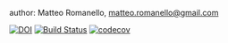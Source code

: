 author: Matteo Romanello, <matteo.romanello@gmail.com>

[![DOI](https://zenodo.org/badge/DOI/10.5281/zenodo.35470.svg)](https://doi.org/10.5281/zenodo.35470)
[![Build Status](https://travis-ci.org/mromanello/CitationExtractor.svg?branch=v1.4.x)](https://travis-ci.org/mromanello/CitationExtractor)
[![codecov](https://codecov.io/gh/mromanello/CitationExtractor/branch/v1.4.x/graph/badge.svg)](https://codecov.io/gh/mromanello/CitationExtractor/branch/v1.4.x)
